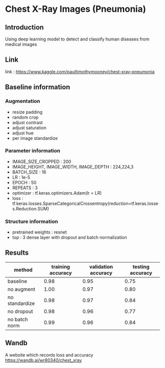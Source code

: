 # Chest X-Ray Images (Pneumonia)

## Introduction
Using deep learning model to detect and classify human diseases from medical images

## Link 
link : https://www.kaggle.com/paultimothymooney/chest-xray-pneumonia

## Baseline information

### Augmentation
- resize padding
- random crop
- adjust contrast
- adjust saturation
- adjust hue
- per image standardize

### Parameter information
- IMAGE_SIZE_CROPPED : 200  
- IMAGE_HEIGHT, IMAGE_WIDTH, IMAGE_DEPTH : 224,224,3  
- BATCH_SIZE : 16  
- LR : 1e-5  
- EPOCH : 50  
- REPEATS : 3  
- optimizer : tf.keras.optimizers.Adam(lr = LR)
- loss : tf.keras.losses.SparseCategoricalCrossentropy(reduction=tf.keras.losses.Reduction.SUM)

### Structure information
- pretrained weights : resnet 
- top : 3 dense layer with dropout and batch normalization

## Results
method | training accuracy | validation accuracy | testing accuracy 
---|---|---|---
baseline| 0.98 | 0.95 | 0.75
no augment | 1.00 | 0.97 | 0.80
no standardize | 0.98 | 0.97 | 0.84
no dropout | 0.98 | 0.96 | 0.77
no batch norm | 0.99 | 0.96 | 0.84

## Wandb 
A website which records loss and accuracy
https://wandb.ai/wr80340/chest_xray

